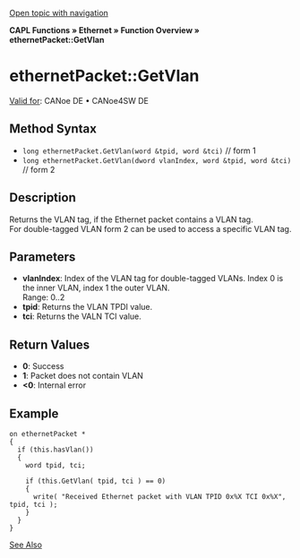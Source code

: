 [Open topic with navigation](../../../../../CANoeDEFamily.htm#Topics/CAPLFunctions/IP/Methods/CAPLfunctionGetVlan.md)

**CAPL Functions » Ethernet » Function Overview » ethernetPacket::GetVlan**

# ethernetPacket::GetVlan

[Valid for](../../../Shared/FeatureAvailability.md): CANoe DE • CANoe4SW DE

## Method Syntax

- `long ethernetPacket.GetVlan(word &tpid, word &tci)` // form 1
- `long ethernetPacket.GetVlan(dword vlanIndex, word &tpid, word &tci)` // form 2

## Description

Returns the VLAN tag, if the Ethernet packet contains a VLAN tag.  
For double-tagged VLAN form 2 can be used to access a specific VLAN tag.

## Parameters

- **vlanIndex**: Index of the VLAN tag for double-tagged VLANs. Index 0 is the inner VLAN, index 1 the outer VLAN.  
  Range: 0..2
- **tpid**: Returns the VLAN TPDI value.
- **tci**: Returns the VALN TCI value.

## Return Values

- **0**: Success
- **1**: Packet does not contain VLAN
- **<0**: Internal error

## Example

```plaintext
on ethernetPacket *
{
  if (this.hasVlan())
  {
    word tpid, tci;

    if (this.GetVlan( tpid, tci ) == 0)
    {
      write( "Received Ethernet packet with VLAN TPID 0x%X TCI 0x%X", tpid, tci );
    }
  }
}
```

[See Also](javascript:void(0);)